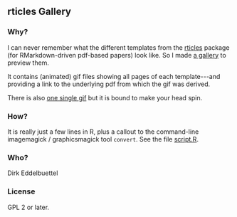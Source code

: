## rticles Gallery

### Why?

I can never remember what the different templates from the
[rticles](https://github.com/rstudio/rticles) package (for RMarkdown-driven pdf-based papers) look
like.  So I made [a gallery](https://eddelbuettel.github.io/rticles-gallery/) to preview them. 

It contains (animated) gif files showing all pages of each template---and providing a link to the
underlying pdf from which the gif was derived.

There is also [one single gif](docs/all.gif) but it is bound to make your head spin.

### How?

It is really just a few lines in R, plus a callout to the command-line imagemagick /
graphicsmagick tool `convert`. See the file [script.R](script.R).

### Who?

Dirk Eddelbuettel

### License

GPL 2 or later.
